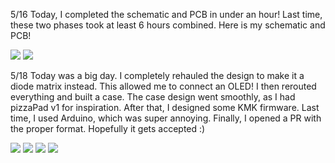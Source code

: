 5/16
Today, I completed the schematic and PCB in under an hour! Last time, these two phases took at least 6 hours combined. Here is my schematic and PCB!

<img src="https://hc-cdn.hel1.your-objectstorage.com/s/v3/692fb3134711f08870a1b0f1ac25125ccb46cf66_screenshot_2025-05-16_at_6.20.21___pm.png">
<img src="https://hc-cdn.hel1.your-objectstorage.com/s/v3/d35e7608a12024d65e22fa32d40914d292139788_screenshot_2025-05-16_at_6.21.24___pm.png">

5/18
Today was a big day. I completely rehauled the design to make it a diode matrix instead. This allowed me to connect an OLED! I then rerouted everything and built a case. The case design went smoothly, as I had pizzaPad v1 for inspiration. After that, I designed some KMK firmware. Last time, I used Arduino, which was super annoying. Finally, I opened a PR with the proper format. Hopefully it gets accepted :)

<img src="https://hc-cdn.hel1.your-objectstorage.com/s/v3/36969bd5b006960cb497747202185b56d8ebcc61_screenshot_2025-05-18_at_2.01.01___pm.png"/>
<img src="https://hc-cdn.hel1.your-objectstorage.com/s/v3/8ef83b658ef45691606cfae5e65c6c1fdec9aea8_screenshot_2025-05-18_at_2.01.11___pm.png"/>
<img src="https://hc-cdn.hel1.your-objectstorage.com/s/v3/a525f0c7558fddc539c4945b69bb3893ff08e493_screenshot_2025-05-18_at_12.53.38___pm.png"/>
<img src="https://hc-cdn.hel1.your-objectstorage.com/s/v3/b4a293b1c2c098d1b42eb6b38815fb69151e322f_screenshot_2025-05-18_at_12.54.39___pm.png"/>
